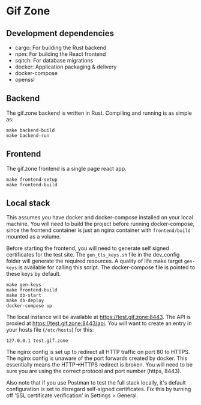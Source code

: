 # Gif Zone

## Development dependencies

- cargo: For building the Rust backend
- npm: For building the React frontend
- sqitch: For database migrations
- docker: Application packaging & delivery
- docker-compose
- openssl

## Backend

The gif.zone backend is written in Rust. Compiling and running is as simple as:

```
make backend-build
make backend-run
```

## Frontend

The gif.zone frontend is a single page react app.

```
make frontend-setup
make frontend-build
```

## Local stack

This assumes you have docker and docker-compose installed on your local machine. You will need to build the project before running docker-compose, since the frontend container is just an nginx container with `frontend/build` mounted as a volume.

Before starting the frontend, you will need to generate self signed certificates for the test site. The `gen_tls_keys.sh` file in the dev_config folder will generate the required resources. A quality of life make target `gen-keys` is available for calling this script. The docker-compose file is pointed to these keys by default.

```
make gen-keys
make frontend-build
make db-start
make db-deploy
docker-compose up
```

The local instance will be available at https://test.gif.zone:8443. The API is proxied at https://test.gif.zone:8443/api. You will want to create an entry in your hosts file (`/etc/hosts`) for this:

```
127.0.0.1 test.gif.zone
```

The nginx config is set up to redirect all HTTP traffic on port 80 to HTTPS. The nginx config is unaware of the port forwards created by docker. This essentially means the HTTP->HTTPS redirect is broken. You will need to be sure you are using the correct protocol and port number (https, 8443).

Also note that if you use Postman to test the full stack locally, it's default configuration is set to disregard self-signed certificates. Fix this by turning off 'SSL certificate verification' in Settings > General.
